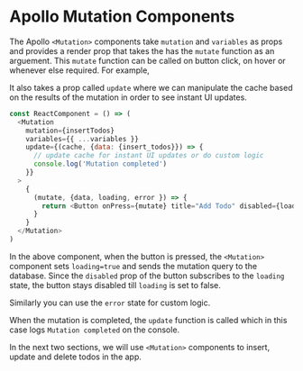 # Apollo Mutation Components

The Apollo `<Mutation>` components take `mutation` and `variables` as props and provides a render prop that takes the has the `mutate` function as an arguement. This `mutate` function can be called on button click, on hover or whenever else required. For example,

It also takes a prop called `update` where we can manipulate the cache based on the results of the mutation in order to see instant UI updates.

```js
const ReactComponent = () => (
  <Mutation
    mutation={insertTodos}
    variables={{ ...variables }}
    update={(cache, {data: {insert_todos}}) => {
      // update cache for instant UI updates or do custom logic
      console.log('Mutation completed')
    }}
  >
    {
      (mutate, {data, loading, error }) => {
        return <Button onPress={mutate} title="Add Todo" disabled={loading} disabled={loading}/>
      }
    }
  </Mutation>
)
```

In the above component, when the button is pressed, the `<Mutation>` component sets `loading=true` and sends the mutation query to the database. Since the `disabled` prop of the button subscribes to the `loading` state, the button stays disabled till `loading` is set to false.

Similarly you can use the `error` state for custom logic.

When the mutation is completed, the `update` function is called which in this case logs `Mutation completed` on the console.

In the next two sections, we will use `<Mutation>` components to insert, update and delete todos in the app.

